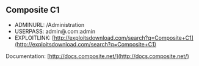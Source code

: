 ## Composite C1

* ADMINURL: /Administration
* USERPASS: admin@.com:admin
* EXPLOITLINK: [http://exploitsdownload.com/search?q=Composite+C1](http://exploitsdownload.com/search?q=Composite+C1)

Documentation: [http://docs.composite.net/](http://docs.composite.net/)



 	 	 	